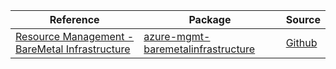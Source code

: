 | Reference | Package | Source |
|---|---|---|
|[Resource Management - BareMetal Infrastructure](mgmt-baremetalinfrastructure-readme.md)|[azure-mgmt-baremetalinfrastructure](https://pypi.org/project/azure-mgmt-baremetalinfrastructure)|[Github](https://github.com/Azure/azure-sdk-for-python/blob/main/sdk/baremetalinfrastructure/azure-mgmt-baremetalinfrastructure)|
